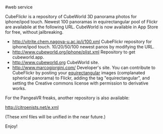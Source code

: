 #web service

CubeFlickr is a repository of CubeWorld 3D panorama photos for iphone/ipod touch. Newest 100 panoramas in equirectangular pool of Flickr are availabile at the following URL. CubeWorld is now available in App Store for free, without jailbreaking.

* http://vitrite.chem.nagoya-u.ac.jp/i/100.xml CubeFlickr repository for iphone/ipod touch. 10/20/50/100 newest panos by modifying the URL.
* http://www.cubeworld.org/iphone/plist.xml Repository to get cubeworld.app.
* http://www.cubeworld.org CubeWorld site.
* http://www.marcogiorgini.com/ Developer's site.
You can contribute to CubeFlickr by posting your [equirectangular](/Wikipedia:equirectangular) images (complanated spherical panorama) to Flickr, adding the tag "equirectangular", and setting the Creative commons license with permission to derivative works.



For the PangeaVR freaks, another repository is also available:

http://citroenists.net/e.xml

(These xml files will be unified in the near future.)



Enjoy!

<!--  -->






